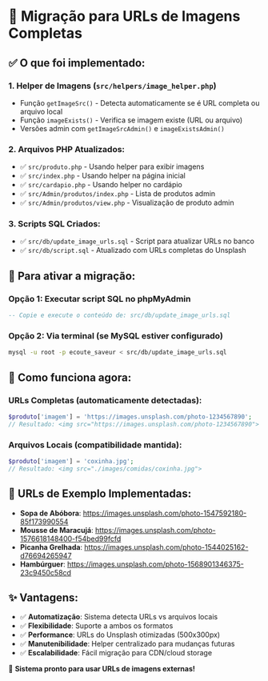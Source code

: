 # 🔄 Migração para URLs de Imagens Completas

## ✅ O que foi implementado:

### 1. **Helper de Imagens** (`src/helpers/image_helper.php`)
- Função `getImageSrc()` - Detecta automaticamente se é URL completa ou arquivo local
- Função `imageExists()` - Verifica se imagem existe (URL ou arquivo)
- Versões admin com `getImageSrcAdmin()` e `imageExistsAdmin()`

### 2. **Arquivos PHP Atualizados:**
- ✅ `src/produto.php` - Usando helper para exibir imagens
- ✅ `src/index.php` - Usando helper na página inicial  
- ✅ `src/cardapio.php` - Usando helper no cardápio
- ✅ `src/Admin/produtos/index.php` - Lista de produtos admin
- ✅ `src/Admin/produtos/view.php` - Visualização de produto admin

### 3. **Scripts SQL Criados:**
- ✅ `src/db/update_image_urls.sql` - Script para atualizar URLs no banco
- ✅ `src/db/script.sql` - Atualizado com URLs completas do Unsplash

## 🚀 Para ativar a migração:

### Opção 1: Executar script SQL no phpMyAdmin
```sql
-- Copie e execute o conteúdo de: src/db/update_image_urls.sql
```

### Opção 2: Via terminal (se MySQL estiver configurado)
```bash
mysql -u root -p ecoute_saveur < src/db/update_image_urls.sql
```

## 🎯 Como funciona agora:

### **URLs Completas** (automaticamente detectadas):
```php
$produto['imagem'] = 'https://images.unsplash.com/photo-1234567890';
// Resultado: <img src="https://images.unsplash.com/photo-1234567890">
```

### **Arquivos Locais** (compatibilidade mantida):
```php
$produto['imagem'] = 'coxinha.jpg';
// Resultado: <img src="./images/comidas/coxinha.jpg">
```

## 🔗 URLs de Exemplo Implementadas:
- **Sopa de Abóbora**: https://images.unsplash.com/photo-1547592180-85f173990554
- **Mousse de Maracujá**: https://images.unsplash.com/photo-1576618148400-f54bed99fcfd
- **Picanha Grelhada**: https://images.unsplash.com/photo-1544025162-d76694265947
- **Hambúrguer**: https://images.unsplash.com/photo-1568901346375-23c9450c58cd

## ✨ Vantagens:
- ✅ **Automatização**: Sistema detecta URLs vs arquivos locais
- ✅ **Flexibilidade**: Suporte a ambos os formatos
- ✅ **Performance**: URLs do Unsplash otimizadas (500x300px)
- ✅ **Manutenibilidade**: Helper centralizado para mudanças futuras
- ✅ **Escalabilidade**: Fácil migração para CDN/cloud storage

🎉 **Sistema pronto para usar URLs de imagens externas!**